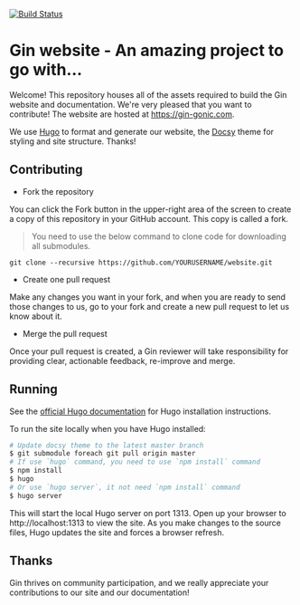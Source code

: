 [![Build Status](https://travis-ci.org/gin-gonic/website.svg?branch=master)](https://travis-ci.org/gin-gonic/website)

# Gin website - An amazing project to go with...

Welcome! This repository houses all of the assets required to build the Gin website and documentation. We're very pleased that you want to contribute! The website are hosted at https://gin-gonic.com.

We use [Hugo](https://gohugo.io/) to format and generate our website, the [Docsy](https://github.com/google/docsy) theme for styling and site structure. Thanks!

## Contributing

- Fork the repository

You can click the Fork button in the upper-right area of the screen to create a copy of this repository in your GitHub account. This copy is called a fork.

> You need to use the below command to clone code for downloading all submodules.

```
git clone --recursive https://github.com/YOURUSERNAME/website.git
```

- Create one pull request

Make any changes you want in your fork, and when you are ready to send those changes to us, go to your fork and create a new pull request to let us know about it.

- Merge the pull request

Once your pull request is created, a Gin reviewer will take responsibility for providing clear, actionable feedback, re-improve and merge.

## Running

See the [official Hugo documentation](https://gohugo.io/getting-started/installing/) for Hugo installation instructions.

To run the site locally when you have Hugo installed:

```sh
# Update docsy theme to the latest master branch
$ git submodule foreach git pull origin master
# If use `hugo` command, you need to use `npm install` command
$ npm install
$ hugo
# Or use `hugo server`, it not need `npm install` command
$ hugo server
```

This will start the local Hugo server on port 1313. Open up your browser to http://localhost:1313 to view the site. As you make changes to the source files, Hugo updates the site and forces a browser refresh.

## Thanks

Gin thrives on community participation, and we really appreciate your contributions to our site and our documentation!

